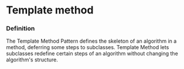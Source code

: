 # Template method

### Definition

The Template Method Pattern defines the skeleton of an algorithm in a method, deferring some steps
to subclasses.
Template Method lets subclasses redefine certain steps of an algorithm without changing the
algorithm's structure.